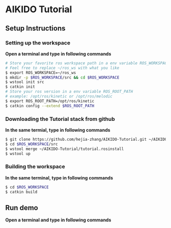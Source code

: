 # AIKIDO Tutorial

## Setup Instructions
### Setting up the workspace
**Open a terminal and type in following commands**
```bash
# Store your favorite ros workspace path in a env variable ROS_WORKSPACE
# Feel free to replace ~/ros_ws with what you like
$ export ROS_WORKSPACE=~/ros_ws
$ mkdir -p $ROS_WORKSPACE/src && cd $ROS_WORKSPACE
$ wstool init src
$ catkin init
# Store your ros version in a env variable ROS_ROOT_PATH
# example: /opt/ros/kinetic or /opt/ros/melodic
$ export ROS_ROOT_PATH=/opt/ros/kinetic
$ catkin config --extend $ROS_ROOT_PATH
```
### Downloading the Tutorial stack from github
**In the same termial, type in following commands**
```bash
$ git clone https://github.com/hejia-zhang/AIKIDO-Tutorial.git ~/AIKIDO-Tutorial
$ cd $ROS_WORKSPACE/src
$ wstool merge ~/AIKIDO-Tutorial/tutorial.rosinstall
$ wstool up
```
### Building the workspace
**In the same terminal, type in following commands**
```bash
$ cd $ROS_WORKSPACE
$ catkin build
```

## Run demo
**Open a terminal and type in following commands**

